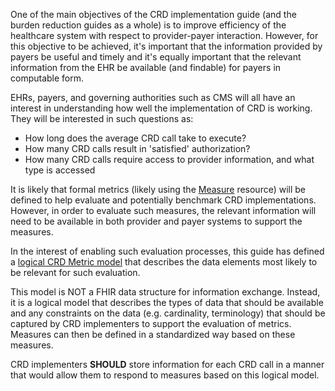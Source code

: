 One of the main objectives of the CRD implementation guide (and the burden reduction guides as a whole) is to
improve efficiency of the healthcare system with respect to provider-payer interaction.  However, for this
objective to be achieved, it's important that the information provided by payers be useful and timely and
it's equally important that the relevant information from the EHR be available (and findable) for payers in
computable form.

EHRs, payers, and governing authorities such as CMS will all have an interest in understanding how well the
implementation of CRD is working.  They will be interested in such questions as:

* How long does the average CRD call take to execute?
* How many CRD calls result in 'satisfied' authorization?
* How many CRD calls require access to provider information, and what type is accessed

It is likely that formal metrics (likely using the [Measure]({{site.data.fhir.path}}measure.html) resource)
will be defined to help evaluate and potentially benchmark CRD implementations.  However, in order to evaluate
such measures, the relevant information will need to be available in both provider and payer systems to support
the measures.

In the interest of enabling such evaluation processes, this guide has defined a 
[logical CRD Metric model](StructureDefinition-CRDMetricData.html) that describes the data elements most
likely to be relevant for such evaluation.

This model is NOT a FHIR data structure for information exchange.  Instead, it is a logical model that describes
the types of data that should be available and any constraints on the data (e.g. cardinality, terminology) that
should be captured by CRD implementers to support the evaluation of metrics.  Measures can then be defined
in a standardized way based on these measures.

CRD implementers **SHOULD** store information for each CRD call in a manner that would allow them to respond to
measures based on this logical model.